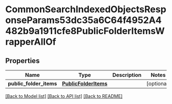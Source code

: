 # CommonSearchIndexedObjectsResponseParams53dc35a6C64f4952A4482b9a1911cfe8PublicFolderItemsWrapperAllOf


## Properties
Name | Type | Description | Notes
------------ | ------------- | ------------- | -------------
**public_folder_items** | [**PublicFolderItems**](PublicFolderItems.md) |  | [optional] 

[[Back to Model list]](../README.md#documentation-for-models) [[Back to API list]](../README.md#documentation-for-api-endpoints) [[Back to README]](../README.md)


